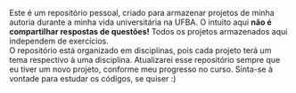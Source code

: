 Este é um repositório pessoal, criado para armazenar projetos de minha autoria durante a minha vida universitária na UFBA. 
O intuito aqui **não é compartilhar respostas de questões!** Todos os projetos armazenados aqui independem de exercícios.
<br/>
O repositório está organizado em disciplinas, pois cada projeto terá um tema respectivo à uma disciplina. Atualizarei esse 
repositório sempre que eu tiver um novo projeto, conforme meu progresso no curso. Sinta-se à vontade para estudar os códigos, se quiser :)
